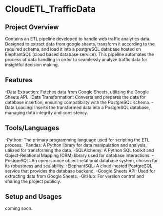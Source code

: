 # CloudETL_TrafficData

## Project Overview

Contains an ETL pipeline developed to handle web traffic analytics data. Designed to extract data from google sheets, transform it according to the required schema, and load it into a postgreSQL database hosted on ElephantSQL (cloud based database service). This pipeline automates the process of data handling in order to seamlessly analyze traffic data for insightful decision making.

## Features
-Data Extraction: Fetches data from Google Sheets, utilizing the Google Sheets API.
-Data Transformation: Converts and prepares the data for database insertion, ensuring compatibility with the PostgreSQL schema.
-Data Loading: Inserts the transformed data into a PostgreSQL database, managing data integrity and consistency.

## Tools/Languages
-Python: The primary programming language used for scripting the ETL process.
-Pandas: A Python library for data manipulation and analysis, utilized for transforming the data.
-SQLAlchemy: A Python SQL toolkit and Object-Relational Mapping (ORM) library used for database interactions.
-PostgreSQL: An open-source object-relational database system, chosen for its robustness and scalability.
-ElephantSQL: A cloud-hosted PostgreSQL service that provides the database backend.
-Google Sheets API: Used for extracting data from Google Sheets.
-GitHub: For version control and sharing the project publicly.

## Setup and Usages
coming soon. 

